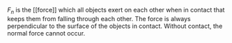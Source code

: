 $F_{n}$ is the [[force]] which all objects exert on each other when in contact that keeps them from falling through each other. The force is always perpendicular to the surface of the objects in contact. Without contact, the normal force cannot occur. 